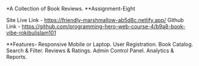 *A Collection of Book Reviews.
**Assignment-Eight

Site Live Link - https://friendly-marshmallow-ab5d8c.netlify.app/
Github Link - https://github.com/programming-hero-web-course-4/b9a8-book-vibe-rokibulislam101

**Features-
Responsive Mobile or Laptop.
User Registration.
Book Catalog.
Search & Filter.
Reviews & Ratings.
Admin Control Panel.
Analytics & Reports.